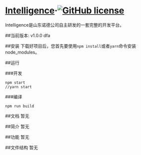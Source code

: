 # [Intelligence](https://github.org/)&middot;[![GitHub license](http://img.shields.io/badge/license-MIT-blue.svg)](https://github.com/facebook/react/blob/master/LICENSE)

Intelligence是山东诺德公司自主研发的一套完整的开发平台。

##当前版本: v1.0.0
dfa

##安装
下载好项目后，您首先要使用`npm install`或者`yarn`命令安装node_modules。

##运行

###开发

```
npm start
//yarn start
```

###编译
```
npm run build
```
##文档
暂无

##简介
暂无

##功能
暂无

##文件结构
暂无